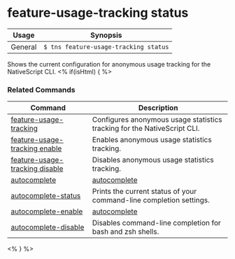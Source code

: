 feature-usage-tracking status
==========

Usage | Synopsis
------|-------
General | `$ tns feature-usage-tracking status`

Shows the current configuration for anonymous usage tracking for the NativeScript CLI.
<% if(isHtml) { %> 
### Related Commands

Command | Description
----------|----------
[feature-usage-tracking](feature-usage-tracking.html) | Configures anonymous usage statistics tracking for the NativeScript CLI.
[feature-usage-tracking enable](feature-usage-tracking-enable.html) | Enables anonymous usage statistics tracking.
[feature-usage-tracking disable](feature-usage-tracking-disable.html) | Disables anonymous usage statistics tracking.
[autocomplete](autocomplete.html) |[autocomplete](autocomplete.html) | Configures your current command-line completion settings.
[autocomplete-status](autocomplete-status.html) | Prints the current status of your command-line completion settings.
[autocomplete-enable](autocomplete-enable.html) |[autocomplete](autocomplete.html) | Configures your current command-line completion settings.
[autocomplete-disable](autocomplete-disable.html) | Disables command-line completion for bash and zsh shells.
<% } %>